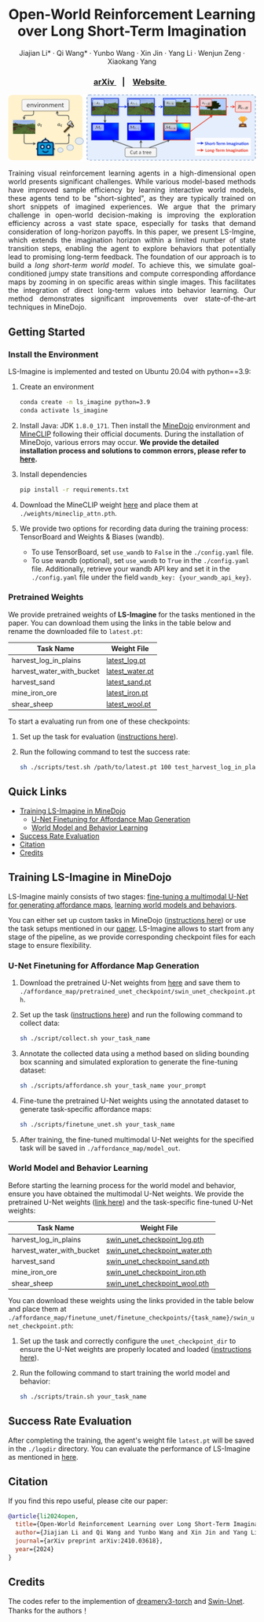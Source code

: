<h1 align="center"> Open-World Reinforcement Learning over Long Short-Term Imagination </h1>
<p align="center">
    Jiajian Li*
    ·
    Qi Wang*
    ·
    Yunbo Wang
    ·
    Xin Jin
    ·
    Yang Li
    ·
    Wenjun Zeng
    ·
    Xiaokang Yang
  </p>

<h3 align="center"> <a href="https://arxiv.org/pdf/2410.03618" target="_blank"> arXiv </a> &nbsp;&nbsp; | &nbsp;&nbsp; <a href="https://qiwang067.github.io/ls-imagine" target="_blank"> Website </a> &nbsp;&nbsp; </h3>
  <div align="center"></div>

<p align="center">
<img src="assets/overview.png" alt="Teaser image" />
</p>

<p style="text-align:justify">
  Training visual reinforcement learning agents in a high-dimensional open world presents significant challenges. While various model-based methods have improved sample efficiency by learning interactive world models, these agents tend to be "short-sighted", as they are typically trained on short snippets of imagined experiences. We argue that the primary challenge in open-world decision-making is improving the exploration efficiency across a vast state space, especially for tasks that demand consideration of long-horizon payoffs. In this paper, we present LS-Imgine, which extends the imagination horizon within a limited number of state transition steps, enabling the agent to explore behaviors that potentially lead to promising long-term feedback. The foundation of our approach is to build a <i>long short-term world model</i>. To achieve this, we simulate goal-conditioned jumpy state transitions and compute corresponding affordance maps by zooming in on specific areas within single images. This facilitates the integration of direct long-term values into behavior learning. Our method demonstrates significant improvements over state-of-the-art techniques in MineDojo.
</p>

<!-- # Open-World Reinforcement Learning over Long Short-Term Imagination
#### Open-World Reinforcement Learning over Long Short-Term Imagination

Jiajian Li*, Qi Wang*, Yunbo Wang, Xin Jin, Yang Li, Wenjun Zeng, Xiaokang Yang

[[arXiv]](https://arxiv.org/pdf/2410.03618)  [[Project Page]](https://qiwang067.github.io/ls-imagine) -->

## Getting Started
### Install the Environment
LS-Imagine is implemented and tested on Ubuntu 20.04 with python==3.9:

1. Create an environment
    ```bash
    conda create -n ls_imagine python=3.9
    conda activate ls_imagine 
    ```

2. Install Java: JDK `1.8.0_171`. Then install the [MineDojo](https://github.com/MineDojo/MineDojo) environment and [MineCLIP](https://github.com/MineDojo/MineCLIP) following their official documents. During the installation of MineDojo, various errors may occur. **We provide the detailed installation process and solutions to common errors, please refer to [here](./docs/minedojo_installation.md).**

3. Install dependencies
    ```bash
    pip install -r requirements.txt
    ```

4. Download the MineCLIP weight [here](https://drive.google.com/file/d/1uaZM1ZLBz2dZWcn85rZmjP7LV6Sg5PZW/view?usp=sharing) and place them at `./weights/mineclip_attn.pth`.

5. We provide two options for recording data during the training process: TensorBoard and Weights & Biases (wandb). 

   - To use TensorBoard, set `use_wandb` to `False` in the `./config.yaml` file.
   - To use wandb (optional), set `use_wandb` to `True` in the `./config.yaml` file. Additionally, retrieve your wandb API key and set it in the `./config.yaml` file under the field `wandb_key: {your_wandb_api_key}`.


### Pretrained Weights

We provide pretrained weights of **LS-Imagine** for the tasks mentioned in the paper. You can download them using the links in the table below and rename the downloaded file to `latest.pt`:

<div align="center">

| Task Name                  | Weight File                                                                                   |
|----------------------------|-----------------------------------------------------------------------------------------------|
| harvest_log_in_plains      | [latest_log.pt](https://drive.google.com/file/d/1_mhz49YPJDMNmPB-WwbzCG6zCTUidFQ3/view?usp=drive_link)                                                                |
| harvest_water_with_bucket  | [latest_water.pt](https://drive.google.com/file/d/1DxtQ-ZckTVw1tFySspKRaxoaShDi_b8A/view?usp=drive_link)                                                              |
| harvest_sand               | [latest_sand.pt](https://drive.google.com/file/d/1xa6JwV7rh-IfGoFjWDoneWpaTwPxLWb_/view?usp=drive_link)                                                               |
| mine_iron_ore              | [latest_iron.pt](https://drive.google.com/file/d/1FOIRGQJvgeQptK8-4cVVGv_jeNIy8kw7/view?usp=drive_link)                                                               |
| shear_sheep                | [latest_wool.pt](https://drive.google.com/file/d/1sx7IVOZ1JYs0BJHD3TWZcPb-f-x5xfA3/view?usp=drive_link)                                                               |

</div>

<a name="evaluation_with_checkpoints"></a>
To start a evaluating run from one of these checkpoints:

1. Set up the task for evaluation ([instructions here](./docs/task_setups.md)).

2. Run the following command to test the success rate:
    ```bash
    sh ./scripts/test.sh /path/to/latest.pt 100 test_harvest_log_in_plains
    ```

<!-- 5. Download the Multimodal U-Net weight [here](https://drive.google.com/file/d/1Ylhw-MkT1UIUX5EyOosNmF09bWSlEjSf/view?usp=sharing), rename it to `swin_unet_checkpoint.pth`, place it at `finetune_unet/finetune_checkpoints/harvest_wool_in_plains` -->

## Quick Links

- [Training LS-Imagine in MineDojo](#training-ls-imagine-in-minedojo)
  - [U-Net Finetuning for Affordance Map Generation](#u-net-finetuning-for-affordance-map-generation)
  - [World Model and Behavior Learning](#world-model-and-behavior-learning)
- [Success Rate Evaluation](#success-rate-evaluation)
- [Citation](#citation)
- [Credits](#credits)

<a name="lsimagine_train"></a>

## Training LS-Imagine in MineDojo
LS-Imagine mainly consists of two stages: [fine-tuning a multimodal U-Net for generating affordance maps](#unet_finetune), [learning world models and behaviors](#agent_learn). 

You can either set up custom tasks in MineDojo ([instructions here](./docs/task_setups.md)) or use the task setups mentioned in our [paper](https://arxiv.org/pdf/2410.03618). LS-Imagine allows to start from any stage of the pipeline, as we provide corresponding checkpoint files for each stage to ensure flexibility.

<a name="unet_finetune"></a>
### U-Net Finetuning for Affordance Map Generation

1. Download the pretrained U-Net weights from [here](https://drive.google.com/file/d/1N2VTC458txxW5UABQDgmRTEYzeYTEjIX/view?usp=sharing) and save them to `./affordance_map/pretrained_unet_checkpoint/swin_unet_checkpoint.pth`.

2. Set up the task ([instructions here](./docs/task_setups.md)) and run the following command to collect data:
    ```bash
    sh ./script/collect.sh your_task_name
    ```

3. Annotate the collected data using a method based on sliding bounding box scanning and simulated exploration to generate the fine-tuning dataset:
    ```bash
    sh ./scripts/affordance.sh your_task_name your_prompt
    ```

4. Fine-tune the pretrained U-Net weights using the annotated dataset to generate task-specific affordance maps:
    ```bash
    sh ./scripts/finetune_unet.sh your_task_name
    ```

5. After training, the fine-tuned multimodal U-Net weights for the specified task will be saved in `./affordance_map/model_out`.

<a name="agent_learn"></a>
### World Model and Behavior Learning

Before starting the learning process for the world model and behavior, ensure you have obtained the multimodal U-Net weights. We provide the pretrained U-Net weights ([link here](https://drive.google.com/file/d/1N2VTC458txxW5UABQDgmRTEYzeYTEjIX/view?usp=sharing)) and the task-specific fine-tuned U-Net weights: 
<div align="center">

| Task Name                  | Weight File                                                                                                                   |
|----------------------------|-------------------------------------------------------------------------------------------------------------------------------|
| harvest_log_in_plains      | [swin_unet_checkpoint_log.pth](https://drive.google.com/file/d/1UxLGThaI7_iJ0AR_rNZ4RSQwrSydFN40/view?usp=sharing)             |
| harvest_water_with_bucket  | [swin_unet_checkpoint_water.pth](https://drive.google.com/file/d/1Z-7vDNOiKxFE0iaApjYznALkLu8F4cXD/view?usp=sharing)          |
| harvest_sand               | [swin_unet_checkpoint_sand.pth](https://drive.google.com/file/d/1ZeKVY6Y99Nch_wDXOgl_WX1IEyuIFNrs/view?usp=sharing)          |
| mine_iron_ore              | [swin_unet_checkpoint_iron.pth](https://drive.google.com/file/d/1_sUWXeVEFEYHpQmw0115pMFYJxKmMZyL/view?usp=sharing)          |
| shear_sheep                | [swin_unet_checkpoint_wool.pth](https://drive.google.com/file/d/1uaZM1ZLBz2dZWcn85rZmjP7LV6Sg5PZW/view?usp=sharing)          |

</div>

You can download these weights using the links provided in the table below and place them at `./affordance_map/finetune_unet/finetune_checkpoints/{task_name}/swin_unet_checkpoint.pth`: 

1. Set up the task and correctly configure the `unet_checkpoint_dir` to ensure the U-Net weights are properly located and loaded ([instructions here](./docs/task_setups.md)).

2. Run the following command to start training the world model and behavior:
    ```bash
    sh ./scripts/train.sh your_task_name
    ```

<a name="evaluation"></a>
## Success Rate Evaluation

After completing the training, the agent's weight file `latest.pt` will be saved in the `./logdir` directory. You can evaluate the performance of LS-Imagine as mentioned in [here](#evaluation_with_checkpoints).
<!--
Additionally, we provide pretrained weights for the tasks mentioned in the paper. You can download them using the links in the table below and rename the downloaded file to `latest.pt`:

<div align="center">

| Task Name                  | Weight File                                                                                   |
|----------------------------|-----------------------------------------------------------------------------------------------|
| harvest_log_in_plains      | [latest_log.pt](https://drive.google.com/file/d/1_mhz49YPJDMNmPB-WwbzCG6zCTUidFQ3/view?usp=drive_link)                                                                |
| harvest_water_with_bucket  | [latest_water.pt](https://drive.google.com/file/d/1DxtQ-ZckTVw1tFySspKRaxoaShDi_b8A/view?usp=drive_link)                                                              |
| harvest_sand               | [latest_sand.pt](https://drive.google.com/file/d/1xa6JwV7rh-IfGoFjWDoneWpaTwPxLWb_/view?usp=drive_link)                                                               |
| mine_iron_ore              | [latest_iron.pt](https://drive.google.com/file/d/1FOIRGQJvgeQptK8-4cVVGv_jeNIy8kw7/view?usp=drive_link)                                                               |
| shear_sheep                | [latest_wool.pt](https://drive.google.com/file/d/1sx7IVOZ1JYs0BJHD3TWZcPb-f-x5xfA3/view?usp=drive_link)                                                               |

</div>


1. Set up the task for evaluation ([instructions here](./docs/task_setups.md)).
2. Retrieve your **Weights & Biases (wandb)** API key and set it in the `./config.yaml` file under the field `wandb_key: {your_wandb_api_key}`.
3. Run the following command to test the success rate:
    ```bash
    MINEDOJO_HEADLESS=1 python test.py \
        --configs minedojo \
        --task minedojo_test_harvest_log_in_plains \
        --logdir ./logdir \
        --agent_checkpoint_dir {path_to_latest.pt} \
        --eval_episode_num 100
    ```
-->

## Citation
If you find this repo useful, please cite our paper:
```bib
@article{li2024open,
  title={Open-World Reinforcement Learning over Long Short-Term Imagination}, 
  author={Jiajian Li and Qi Wang and Yunbo Wang and Xin Jin and Yang Li and Wenjun Zeng and Xiaokang Yang},
  journal={arXiv preprint arXiv:2410.03618},
  year={2024}
}
```


## Credits
The codes refer to the implemention of [dreamerv3-torch](https://github.com/NM512/dreamerv3-torch) and [Swin-Unet](https://github.com/HuCaoFighting/Swin-Unet). Thanks for the authors！


